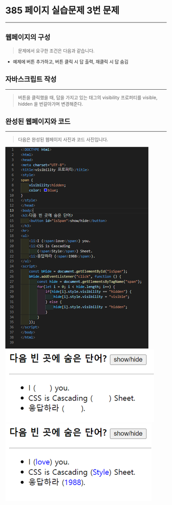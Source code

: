 # 385 페이지 실습문제 3번 문제

-----------------------------

## 웹페이지의 구성

> 문제에서 요구한 조건은 다음과 같습니다.

+ 예제에 버튼 추가하고, 버튼 클릭 시 답 출력, 재클릭 시 답 숨김

## 자바스크립트 작성

-----------------------------

> 버튼을 클릭했을 때, 답을 가지고 있는 태그의 visibility 프로퍼티를 visible, hidden 을 번갈아가며 변경해준다.

## 완성된 웹페이지와 코드

-----------------------------

> 다음은 완성된 웹페이지 사진과 코드 사진입니다.

<img src="./image/p385_코드.png">
<img src="./image/p385_웹페이지.png">
<img src="./image/p385_웹페이지2.png">